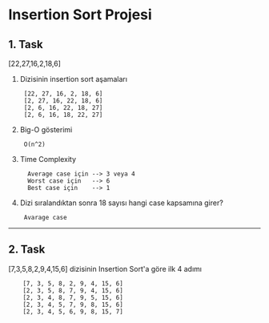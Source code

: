 # Insertion Sort Projesi

## 1. Task

[22,27,16,2,18,6] 

1. Dizisinin insertion sort aşamaları

        [22, 27, 16, 2, 18, 6]
        [2, 27, 16, 22, 18, 6]
        [2, 6, 16, 22, 18, 27]
        [2, 6, 16, 18, 22, 27]

2. Big-O gösterimi
        
        O(n^2)

3. Time Complexity

         Average case için --> 3 veya 4
         Worst case için   --> 6   
         Best case için    --> 1

4. Dizi sıralandıktan sonra 18 sayısı hangi case kapsamına girer?

        Avarage case

---
## 2. Task

[7,3,5,8,2,9,4,15,6] dizisinin Insertion Sort'a göre ilk 4 adımı

        [7, 3, 5, 8, 2, 9, 4, 15, 6]
        [2, 3, 5, 8, 7, 9, 4, 15, 6]
        [2, 3, 4, 8, 7, 9, 5, 15, 6]
        [2, 3, 4, 5, 7, 9, 8, 15, 6]
        [2, 3, 4, 5, 6, 9, 8, 15, 7]
